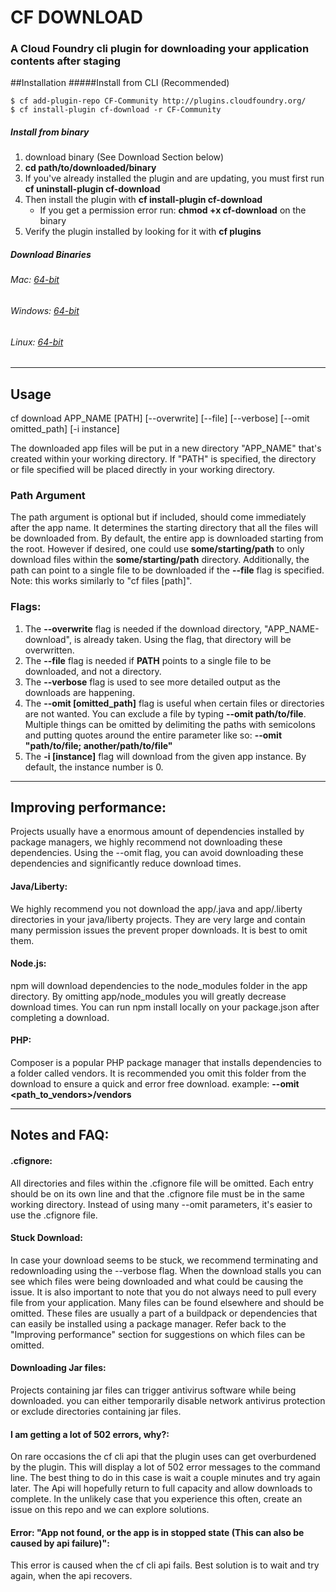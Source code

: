 # CF DOWNLOAD
### A Cloud Foundry cli plugin for downloading your application contents after staging



##Installation
#####Install from CLI (Recommended)
  ```
  $ cf add-plugin-repo CF-Community http://plugins.cloudfoundry.org/
  $ cf install-plugin cf-download -r CF-Community
  ```

##### Install from binary
1. download binary (See Download Section below)
2. **cd path/to/downloaded/binary**
3. If you've already installed the plugin and are updating, you must first run **cf uninstall-plugin cf-download**
4. Then install the plugin with **cf install-plugin cf-download**
	* If you get a permission error run: **chmod +x cf-download** on the binary
5. Verify the plugin installed by looking for it with **cf plugins**

##### Download Binaries

###### Mac:     [64-bit](https://github.com/ibmjstart/cf-download/blob/master/binaries/darwin/amd64/cf-download?raw=true)   
###### Windows: [64-bit](https://github.com/ibmjstart/cf-download/blob/master/binaries/windows/amd64/cf-download.exe?raw=true)    
###### Linux:   [64-bit](https://github.com/ibmjstart/cf-download/blob/master/binaries/linux/amd64/cf-download?raw=true)

***

## Usage

cf download APP_NAME [PATH] [--overwrite] [--file] [--verbose] [--omit omitted_path] [-i instance]

The downloaded app files will be put in a new directory "APP_NAME" that's created within your working directory.
If "PATH" is specified, the directory or file specified will be placed directly in your working directory.

### Path Argument
The path argument is optional but if included, should come immediately after the app name. It determines the starting directory that all the files will be downloaded from. By default, the entire app is downloaded starting from the root. However if desired, one could use **some/starting/path** to only download files within the **some/starting/path** directory. Additionally, the path can point to a single file to be downloaded if the **--file** flag is specified. Note: this works similarly to "cf files [path]".

### Flags:
1. The **--overwrite** flag is needed if the download directory, "APP_NAME-download", is already taken. Using the flag, that directory will be overwritten.
2. The **--file** flag is needed if **PATH** points to a single file to be downloaded, and not a directory.
3. The **--verbose** flag is used to see more detailed output as the downloads are happening.
4. The **--omit [omitted_path]** flag is useful when certain files or directories are not wanted. You can exclude a file by typing **--omit path/to/file**. Multiple things can be omitted by delimiting the paths with semicolons and putting quotes around the entire parameter like so: **--omit "path/to/file; another/path/to/file"**
5. The **-i [instance]** flag will download from the given app instance. By default, the instance number is 0.

***

## Improving performance:
Projects usually have a enormous amount of dependencies installed by package managers, we highly recommend not downloading these dependencies. Using the --omit flag, you can avoid downloading these dependencies and significantly reduce download times.

#### Java/Liberty:
We highly recommend you not download the app/.java and app/.liberty directories in your java/liberty projects. They are very large and contain many permission issues the prevent proper downloads. It is best to omit them.

#### Node.js:
npm will download dependencies to the node_modules folder in the app directory. By omitting app/node_modules you will greatly decrease download times. You can run npm install locally on your package.json after completing a download.

#### PHP:
Composer is a popular PHP package manager that installs dependencies to a folder called vendors. It is recommended you omit this folder from the download to ensure a quick and error free download. example: **--omit <path_to_vendors>/vendors**

***

## Notes and FAQ:  
#### .cfignore:
All directories and files within the .cfignore file will be omitted. Each entry should be on its own line and that the .cfignore file must be in the same working directory. Instead of using many --omit parameters, it's easier to use the .cfignore file.

#### Stuck Download:  
In case your download seems to be stuck, we recommend terminating and redownloading using the --verbose flag. When the download stalls you can see which files were being downloaded and what could be causing the issue. It is also important to note that you do not always need to pull every file from your application. Many files can be found elsewhere and should be omitted. These files are usually a part of a buildpack or dependencies that can easily be installed using a package manager. Refer back to the "Improving performance" section for suggestions on which files can be omitted.

#### Downloading Jar files:
Projects containing jar files can trigger antivirus software while being downloaded. you can either temporarily disable network antivirus protection or exclude directories containing jar files.

#### I am getting a lot of 502 errors, why?:
On rare occasions the cf cli api that the plugin uses can get overburdened by the plugin. This will display a lot of 502 error messages to the command line. The best thing to do in this case is wait a couple minutes and try again later. The Api will hopefully return to full capacity and allow downloads to complete. In the unlikely case that you experience this often, create an issue on this repo and we can explore solutions.  

#### Error: "App not found, or the app is in stopped state (This can also be caused by api failure)":
This error is caused when the cf cli api fails. Best solution is to wait and try again, when the api recovers.
